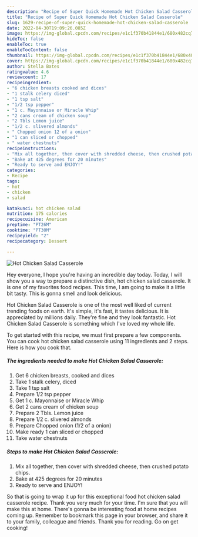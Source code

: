 ```yaml
---
description: "Recipe of Super Quick Homemade Hot Chicken Salad Casserole"
title: "Recipe of Super Quick Homemade Hot Chicken Salad Casserole"
slug: 1629-recipe-of-super-quick-homemade-hot-chicken-salad-casserole
date: 2022-04-30T19:09:26.085Z
image: https://img-global.cpcdn.com/recipes/e1c1f370b41844e1/680x482cq70/hot-chicken-salad-casserole-recipe-main-photo.jpg
hideToc: false
enableToc: true
enableTocContent: false
thumbnail: https://img-global.cpcdn.com/recipes/e1c1f370b41844e1/680x482cq70/hot-chicken-salad-casserole-recipe-main-photo.jpg
cover: https://img-global.cpcdn.com/recipes/e1c1f370b41844e1/680x482cq70/hot-chicken-salad-casserole-recipe-main-photo.jpg
author: Stella Bates
ratingvalue: 4.6
reviewcount: 17
recipeingredient:
- "6 chicken breasts cooked and dices"
- "1 stalk celery diced"
- "1 tsp salt"
- "1/2 tsp pepper"
- "1 c. Mayonnaise or Miracle Whip"
- "2 cans cream of chicken soup"
- "2 Tbls Lemon juice"
- "1/2 c. slivered almonds"
- " Chopped onion 12 of a onion"
- "1 can sliced or chopped"
- " water chestnuts"
recipeinstructions:
- "Mix all together, then cover with shredded cheese, then crushed potato chips."
- "Bake at 425 degrees for 20 minutes"
- "Ready to serve and ENJOY!"
categories:
- Recipe
tags:
- hot
- chicken
- salad

katakunci: hot chicken salad 
nutrition: 175 calories
recipecuisine: American
preptime: "PT26M"
cooktime: "PT30M"
recipeyield: "2"
recipecategory: Dessert

---
```



![Hot Chicken Salad Casserole](https://img-global.cpcdn.com/recipes/e1c1f370b41844e1/680x482cq70/hot-chicken-salad-casserole-recipe-main-photo.jpg)

Hey everyone, I hope you're having an incredible day today. Today, I will show you a way to prepare a distinctive dish, hot chicken salad casserole. It is one of my favorites food recipes. This time, I am going to make it a little bit tasty. This is gonna smell and look delicious.

Hot Chicken Salad Casserole is one of the most well liked of current trending foods on earth. It's simple, it's fast, it tastes delicious. It is appreciated by millions daily. They're fine and they look fantastic. Hot Chicken Salad Casserole is something which I've loved my whole life.




To get started with this recipe, we must first prepare a few components. You can cook hot chicken salad casserole using 11 ingredients and 2 steps. Here is how you cook that.

<!--inarticleads1-->

##### The ingredients needed to make Hot Chicken Salad Casserole:

1. Get 6 chicken breasts, cooked and dices
1. Take 1 stalk celery, diced
1. Take 1 tsp salt
1. Prepare 1/2 tsp pepper
1. Get 1 c. Mayonnaise or Miracle Whip
1. Get 2 cans cream of chicken soup
1. Prepare 2 Tbls. Lemon juice
1. Prepare 1/2 c. slivered almonds
1. Prepare  Chopped onion (1/2 of a onion)
1. Make ready 1 can sliced or chopped
1. Take  water chestnuts




<!--inarticleads2-->

##### Steps to make Hot Chicken Salad Casserole:

1. Mix all together, then cover with shredded cheese, then crushed potato chips.
1. Bake at 425 degrees for 20 minutes
1. Ready to serve and ENJOY!



So that is going to wrap it up for this exceptional food hot chicken salad casserole recipe. Thank you very much for your time. I'm sure that you will make this at home. There's gonna be interesting food at home recipes coming up. Remember to bookmark this page in your browser, and share it to your family, colleague and friends. Thank you for reading. Go on get cooking!
